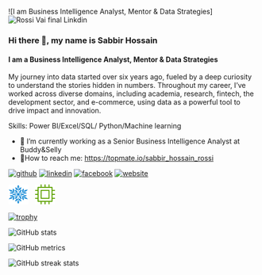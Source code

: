 ![I am Business Intelligence Analyst, Mentor & Data Strategies]
![Rossi Vai final Linkdin](https://github.com/user-attachments/assets/69e308a5-50c3-428c-b907-a4a7e9fca641)

### Hi there 👋, my name is Sabbir Hossain
#### I am a Business Intelligence Analyst, Mentor & Data Strategies
My journey into data started over six years ago, fueled by a deep curiosity to understand the stories hidden in numbers. Throughout my career, I’ve worked across diverse domains, including academia, research, fintech, the development sector, and e-commerce, using data as a powerful tool to drive impact and innovation.

Skills: Power BI/Excel/SQL/ Python/Machine learning 

- 🔭 I’m currently working as a Senior Business Intelligence Analyst at Buddy&Selly 
- 🔭How to reach me: https://topmate.io/sabbir_hossain_rossi 


[<img src='https://cdn.jsdelivr.net/npm/simple-icons@3.0.1/icons/github.svg' alt='github' height='40'>](https://github.com/BI-with-Sabbir)  [<img src='https://cdn.jsdelivr.net/npm/simple-icons@3.0.1/icons/linkedin.svg' alt='linkedin' height='40'>](https://www.linkedin.com/in/https://www.linkedin.com/in/shabbir-hossain-rossi//)  [<img src='https://cdn.jsdelivr.net/npm/simple-icons@3.0.1/icons/facebook.svg' alt='facebook' height='40'>](https://www.facebook.com/https://www.facebook.com/shabbirhossain.rossi)  [<img src='https://cdn.jsdelivr.net/npm/simple-icons@3.0.1/icons/icloud.svg' alt='website' height='40'>](https://topmate.io/sabbir_hossain_rossi)  

<a href='https://archiveprogram.github.com/'><img src='https://raw.githubusercontent.com/acervenky/animated-github-badges/master/assets/acbadge.gif' width='40' height='40'></a> <a href='https://docs.github.com/en/developers'><img src='https://raw.githubusercontent.com/acervenky/animated-github-badges/master/assets/devbadge.gif' width='40' height='40'></a> 

[![trophy](https://github-profile-trophy.vercel.app/?username=BI-with-Sabbir)](https://github.com/ryo-ma/github-profile-trophy)

![GitHub stats](https://github-readme-stats.vercel.app/api?username=BI-with-Sabbir&show_icons=true)  

![GitHub metrics](https://metrics.lecoq.io/BI-with-Sabbir)  

![GitHub streak stats](https://streak-stats.demolab.com/?user=BI-with-Sabbir)  

